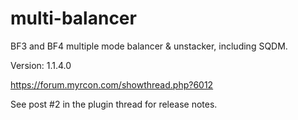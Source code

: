 multi-balancer
==============

BF3 and BF4 multiple mode balancer &amp; unstacker, including SQDM.

Version: 1.1.4.0

https://forum.myrcon.com/showthread.php?6012

See post #2 in the plugin thread for release notes.

